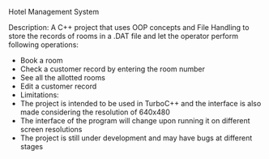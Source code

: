 Hotel Management System

Description:
A C++ project that uses OOP concepts and File Handling to store the records of rooms in a .DAT file and let the operator perform following operations:

*  Book a room
*  Check a customer record by entering the room number
*  See all the allotted rooms
*  Edit a customer record
* Limitations:
*  The project is intended to be used in TurboC++ and the interface is also made considering the resolution of 640x480
*  The interface of the program will change upon running it on different screen resolutions
*  The project is still under development and may have bugs at different stages
